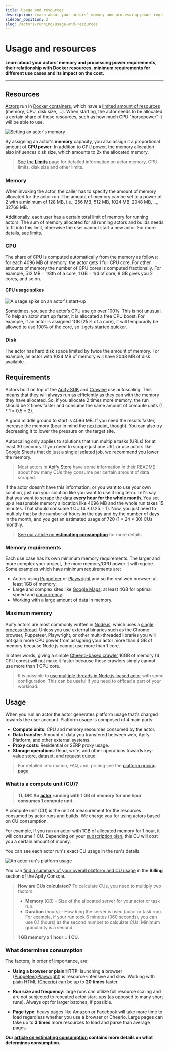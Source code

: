```yaml
---
title: Usage and resources
description: Learn about your actors' memory and processing power requirements, their relationship with Docker resources, minimum requirements for different use cases and its impact on the cost.
sidebar_position: 2
slug: /actors/running/usage-and-resources
---
```


# Usage and resources

**Learn about your actors' memory and processing power requirements, their relationship with Docker resources, minimum requirements for different use cases and its impact on the cost.**

---

## Resources

[Actors](../index.md) run in
[Docker containers](https://www.docker.com/resources/what-container),
which have a [limited amount of resources](https://phoenixnap.com/kb/docker-memory-and-cpu-limit) (memory, CPU, disk size, ...). When starting, the actor needs to be allocated a certain share of those resources, such as how much CPU "horsepower" it will be able to use.

![Setting an actor's memory](./images/usage_and_resources/memory-settings.png)

By assigning an actor's **memory** capacity, you also assign it a proportional amount of **CPU power**. In addition to CPU power, the memory allocation also influences disk size, which amounts to 2x the allocated memory.

> [See the **Limits**](../../limits.md) page for detailed information on actor memory, CPU limits, disk size and other limits.

### Memory

When invoking the actor, the caller has to specify the amount of memory allocated for the actor run. The amount of memory can be set to a power of 2 with a minimum of 128 MB, i.e., 256 MB, 512 MB, 1024 MB, 2048 MB, ..., 32768 MB.

Additionally, each user has a certain total limit of memory for running actors. The sum of memory allocated for all running actors and builds needs to fit into this limit, otherwise the user cannot start a new actor. For more details, see [limits](../../limits.md).

### CPU

The share of CPU is computed automatically from the memory as follows: for each 4096 MB of memory, the actor gets 1 full CPU core. For other amounts of memory the number of CPU cores is computed fractionally. For example, 512 MB = 1/8th of a core, 1 GB = 1/4 of core, 8 GB gives you 2 cores, and so on.

#### CPU usage spikes

![A usage spike on an actor's start-up](./images/usage_and_resources/memory-cpu-usage-spike.png)

[//]: # (Is it still relevant though? Does it still get CPU boost?)
Sometimes, you see the actor’s CPU use go over 100%. This is not unusual. To help an actor start up faster, it is allocated a free CPU boost. For example, if an actor is assigned 1GB (25% of a core), it will temporarily be allowed to use 100% of the core, so it gets started quicker.

### Disk

The actor has hard disk space limited by twice the amount of memory. For example, an actor with 1024 MB of memory will have 2048 MB of disk available.

## Requirements


Actors built on top of the [Apify SDK](/sdk/js) and [Crawlee](https://crawlee.dev/) use autoscaling. This means that they will always run as efficiently as they can with the memory they have allocated. So, if you allocate 2 times more memory, the run should be 2 times faster and consume the same amount of compute units (1 * 1 = 0.5 * 2).

A good middle ground to start is 4096 MB. If you need the results faster, increase the memory (bear in mind the [next point](#maximum-memory), though). You can also try decreasing it to lower the pressure on the target site.

Autoscaling only applies to solutions that run multiple tasks (URLs) for at least 30 seconds. If you need to scrape just one URL or use actors like [Google Sheets](https://apify.com/lukaskrivka/google-sheets) that do just a single isolated job, we recommend you lower the memory.

> Most actors in [Apify Store](https://apify.com/store) have some information in their README about how many CUs they consume per certain amount of data scraped.

[//]: # (TODO: It's pretty outdated, we now have platform credits in pricing)
[//]: # (If you read that you can scrape 1000 pages of data for 1 CU and you want to scrape approximately 2 million of them monthly, that means you need 2000 CUs monthly and should [subscribe to the Business plan]&#40;https://console.apify.com/billing-new#/subscription&#41;.)

If the actor doesn't have this information, or you want to use your own solution, just run your solution like you want to use it long term. Let's say that you want to scrape the data **every hour for the whole month**. You set up a reasonable memory allocation like 4096 MB and the whole run takes 15 minutes. That should consume 1 CU (4 \* 0.25 = 1). Now, you just need to multiply that by the number of hours in the day and by the number of days in the month, and you get an estimated usage of 720 (1 \* 24 \* 30) CUs monthly.

> [See our article on **estimating consumption**](https://help.apify.com/en/articles/3470975-how-to-estimate-compute-unit-usage-for-your-project) for more details.

### Memory requirements

Each use case has its own minimum memory requirements. The larger and more complex your project, the more memory/CPU power it will require. Some examples which have minimum requirements are:

- Actors using [Puppeteer](https://pptr.dev/) or [Playwright](https://playwright.dev/) and so the real web browser: at least 1GB of memory.
- Large and complex sites like [Google Maps](https://apify.com/drobnikj/crawler-google-places): at least 4GB for optimal speed and [concurrency](https://crawlee.dev/api/core/class/AutoscaledPool#minConcurrency).
- Working with a large amount of data in memory.


### Maximum memory

Apify actors are most commonly written in [Node.js](https://nodejs.org/en/), which uses a [single process thread](https://betterprogramming.pub/is-node-js-really-single-threaded-7ea59bcc8d64). Unless you use external binaries such as the Chrome browser, Puppeteer, Playwright, or other multi-threaded libraries you will not gain more CPU power from assigning your actor more than 4 GB of memory because Node.js cannot use more than 1 core.

In other words, giving a simple [Cheerio-based crawler](https://apify.com/apify/cheerio-scraper) 16GB of memory (4 CPU cores) will not make it faster because these crawlers simply cannot use more than 1 CPU core.

> It is possible to [use multiple threads in Node.js-based actor](https://dev.to/reevranj/multiple-threads-in-nodejs-how-and-what-s-new-b23) with some configuration. This can be useful if you need to offload a part of your workload.

## Usage

When you run an actor the actor generates platform usage that's charged towards the user account. Platform usage is composed of 4 main parts:

- **Compute units**: CPU and memory resources consumed by the actor.
- **Data transfer**: Amount of data you transfered between web, Apify Platform, and other external systems.
- **Proxy costs**: Residential or SERP proxy usage.
- **Storage operations**: Read, write, and other operations towards key-value store, dataset, and request queue.

> For detailed information, FAQ, and, pricing see the [platform pricing page](https://apify.com/pricing/actors).


### What is a compute unit (CU)?

> **TL;DR: An [actor](..) running with 1 GB of memory for one hour consumes 1 compute unit.**

A compute unit (CU) is the unit of measurement for the resources consumed by actor runs and builds. We charge you for using actors based on CU consumption.

For example, if you run an actor with 1GB of allocated memory for 1 hour, it will consume 1 CU. Depending on your [subscription plan](https://apify.com/pricing/actors#how-does-the-platform-pricing-work), this CU will cost you a certain amount of money.

You can see each actor run's exact CU usage in the run's details.

![An actor run's platform usage](./images/usage_and_resources/actor-usage.png)

You can [find a summary of your overall platform and CU usage](https://console.apify.com/billing) in the **Billing** section of the Apify Console.

> **How are CUs calculated?** To calculate CUs, you need to multiply two factors:
>
> - **Memory** (GB) - Size of the allocated server for your actor or task run.
> - **Duration** (hours) - How long the server is used (actor or task run). For example, if your run took 6 minutes (360 seconds), you can use 0.1 (hours) as the second number to calculate CUs. Minimum granularity is a second.
>
> **1 GB memory x 1 hour = 1 CU.**

### What determines consumption

The factors, in order of importance, are:

- **Using a browser or plain HTTP**: launching a browser ([Puppeteer](https://pptr.dev/)/[Playwright](https://playwright.dev/)) is resource-intensive and slow. Working with plain HTML ([Cheerio](https://cheerio.js.org/)) can be up to **20 times** faster.

- **Run size and frequency**: large runs can utilize full resource scaling and are not subjected to repeated actor start-ups (as opposed to many short runs). Always opt for larger batches, if possible.

- **Page type**: heavy pages like Amazon or Facebook will take more time to load regardless whether you use a browser or Cheerio. Large pages can take up to **3 times** more resources to load and parse than average pages.

**Our [article on estimating consumption](https://help.apify.com/en/articles/3470975-how-to-estimate-compute-unit-usage-for-your-project) contains more details on what determines consumption.**
